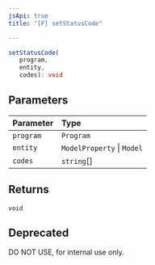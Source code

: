 ```yaml
---
jsApi: true
title: "[F] setStatusCode"

---
```

```ts
setStatusCode(
   program, 
   entity, 
   codes): void
```

## Parameters

| Parameter | Type |
| :------ | :------ |
| `program` | `Program` |
| `entity` | `ModelProperty` \| `Model` |
| `codes` | `string`[] |

## Returns

`void`

## Deprecated

DO NOT USE, for internal use only.
